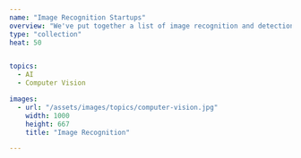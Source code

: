 ```yaml
---
name: "Image Recognition Startups"
overview: "We've put together a list of image recognition and detection startups in the market."
type: "collection"
heat: 50


topics:
  - AI
  - Computer Vision

images:
  - url: "/assets/images/topics/computer-vision.jpg"
    width: 1000
    height: 667
    title: "Image Recognition"

---
```


